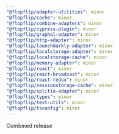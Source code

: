 ```yaml
---
"@flopflip/adapter-utilities": minor
"@flopflip/cache": minor
"@flopflip/combine-adapters": minor
"@flopflip/cypress-plugin": minor
"@flopflip/graphql-adapter": minor
"@flopflip/http-adapter": minor
"@flopflip/launchdarkly-adapter": minor
"@flopflip/localstorage-adapter": minor
"@flopflip/localstorage-cache": minor
"@flopflip/memory-adapter": minor
"@flopflip/react": minor
"@flopflip/react-broadcast": minor
"@flopflip/react-redux": minor
"@flopflip/sessionstorage-cache": minor
"@flopflip/splitio-adapter": minor
"@flopflip/types": minor
"@flopflip/test-utils": minor
"@flopflip/tsconfig": minor
---
```


Combined release
